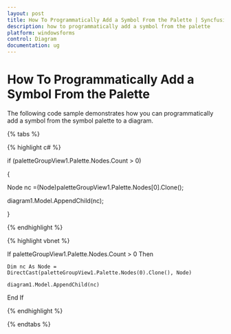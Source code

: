 ```yaml
---
layout: post
title: How To Programmatically Add a Symbol From the Palette | Syncfusion®
description: how to programmatically add a symbol from the palette
platform: windowsforms
control: Diagram
documentation: ug
---
```


# How To Programmatically Add a Symbol From the Palette

The following code sample demonstrates how you can programmatically add a symbol from the symbol palette to a diagram.


{% tabs %}

{% highlight c# %}

if (paletteGroupView1.Palette.Nodes.Count > 0)

{

   Node nc =(Node)paletteGroupView1.Palette.Nodes[0].Clone();                

   diagram1.Model.AppendChild(nc);

}

{% endhighlight %}

{% highlight vbnet %}

If paletteGroupView1.Palette.Nodes.Count > 0 Then 

  	Dim nc As Node = DirectCast(paletteGroupView1.Palette.Nodes(0).Clone(), Node) 

	diagram1.Model.AppendChild(nc) 

End If 

{% endhighlight %}

{% endtabs %}


